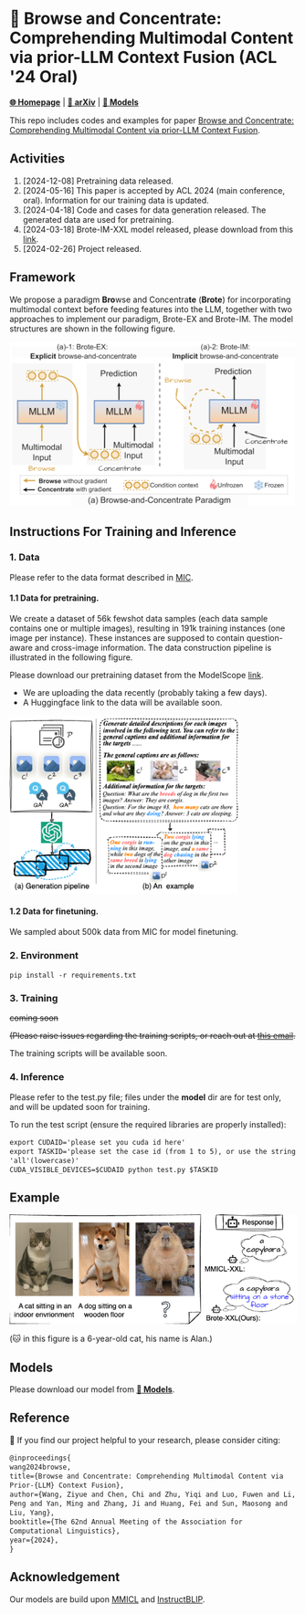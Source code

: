 # 👀 Browse and Concentrate: Comprehending Multimodal Content via prior-LLM Context Fusion (ACL '24 Oral)

[**🌐 Homepage**](https://thunlp-mt.github.io/Brote/) | [**📖 arXiv**](https://arxiv.org/pdf/2402.12195.pdf) | [**🤗 Models**](https://huggingface.co/wangphoebe/Brote-IM-XXL)

This repo includes codes and examples for paper [Browse and Concentrate: Comprehending Multimodal Content via prior-LLM Context Fusion](https://arxiv.org/pdf/2402.12195.pdf). 
## Activities

1. [2024-12-08] Pretraining data released.
2. [2024-05-16] This paper is accepted by ACL 2024 (main conference, oral). Information for our training data is updated.
3. [2024-04-18] Code and cases for data generation released. The generated data are used for pretraining.
4. [2024-03-18] Brote-IM-XXL model released, please download from this [link](https://huggingface.co/wangphoebe/Brote-IM-XXL). 
5. [2024-02-26] Project released.

## Framework
We propose a paradigm **Bro**wse and Concentra**te** (**Brote**) for incorporating multimodal context before feeding features into the LLM, together with two approaches to implement our paradigm, Brote-EX and Brote-IM. The model structures are shown in the following figure.

<img src="./figures/model.png" alt="Image" width="500">

## Instructions For Training and Inference

### 1. Data
Please refer to the data format described in [MIC](https://github.com/HaozheZhao/MIC).

#### 1.1 Data for pretraining.

We create a dataset of 56k fewshot data samples (each data sample contains one or multiple images), resulting in 191k training instances (one image per instance). These instances are supposed to contain question-aware and cross-image information. The data construction pipeline is illustrated in the following figure.

Please download our pretraining dataset from the ModelScope [link](https://www.modelscope.cn/datasets/wphoebe/Brote-pretrain/files). 

  - We are uploading the data recently (probably taking a few days).
  - A Huggingface link to the data will be available soon.

<img src="./figures/pretrain_data.png" alt="Image" width="400">

#### 1.2 Data for finetuning.

We sampled about 500k data from MIC for model finetuning.

### 2. Environment
```
pip install -r requirements.txt
```

### 3. Training
~~coming soon~~

~~(Please raise issues regarding the training scripts, or reach out at [this email](mailto:w.ziyue1010@gmail.com).~~

The training scripts will be available soon.


### 4. Inference
Please refer to the test.py file; files under the **model** dir are for test only, and will be updated soon for training.

To run the test script (ensure the required libraries are properly installed):
```
export CUDAID='please set you cuda id here'
export TASKID='please set the case id (from 1 to 5), or use the string 'all'(lowercase)'
CUDA_VISIBLE_DEVICES=$CUDAID python test.py $TASKID 
```

## Example
<img src="./figures/git_showcase.png" alt="Image" width="600">

(🐱 in this figure is a 6-year-old cat, his name is Alan.)

## Models
Please download our model from [**🤗 Models**](https://huggingface.co/wangphoebe/Brote-IM-XXL).

## Reference

📑 If you find our project helpful to your research, please consider citing:
```
@inproceedings{
wang2024browse,
title={Browse and Concentrate: Comprehending Multimodal Content via Prior-{LLM} Context Fusion},
author={Wang, Ziyue and Chen, Chi and Zhu, Yiqi and Luo, Fuwen and Li, Peng and Yan, Ming and Zhang, Ji and Huang, Fei and Sun, Maosong and Liu, Yang},
booktitle={The 62nd Annual Meeting of the Association for Computational Linguistics},
year={2024},
}
```
## Acknowledgement
Our models are build upon [MMICL](https://github.com/HaozheZhao/MIC) and [InstructBLIP](https://github.com/salesforce/LAVIS/tree/main/projects/instructblip).
